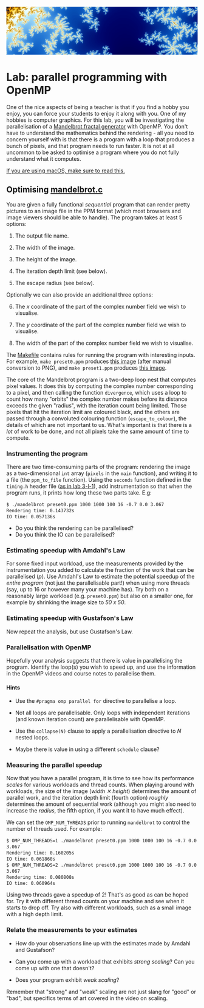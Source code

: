 ![header](header.png)

# Lab: parallel programming with OpenMP

One of the nice aspects of being a teacher is that if you find a hobby
you enjoy, you can force your students to enjoy it along with you.
One of my hobbies is computer graphics.  For this lab, you will be
investigating the parallelisation of a [Mandelbrot fractal
generator](https://en.wikipedia.org/wiki/Mandelbrot_set) with OpenMP.
You don't have to understand the mathematics behind the rendering -
all you need to concern yourself with is that there is a program with
a loop that produces a bunch of pixels, and that program needs to run
faster.  It is not at all uncommon to be asked to optimise a program
where you do not fully understand what it computes.

[If you are using macOS, make sure to read this.](macos-openmp.md)

## Optimising [mandelbrot.c](src/mandelbrot.c)

You are given a fully functional *sequential* program that can render
pretty pictures to an image file in the PPM format (which most
browsers and image viewers should be able to handle).  The program
takes at least 5 options:

1. The output file name.

2. The width of the image.

3. The height of the image.

4. The iteration depth limit (see below).

5. The escape radius (see below).

Optionally we can also provide an additional three options:

6. The *x* coordinate of the part of the complex number field we wish to
   visualise.

7. The *y* coordinate of the part of the complex number field we wish to
   visualise.

8. The width of the part of the complex number field we wish to
   visualise.

The [Makefile](src/Makefile) contains rules for running the program
with interesting inputs.  For example, `make preset0.ppm` produces
[this image](preset0.png) (after manual conversion to PNG), and `make
preset1.ppm` produces [this image](preset1.png).

The core of the Mandelbrot program is a two-deep loop nest that
computes pixel values.  It does this by computing the complex number
corresponding to a pixel, and then calling the function `divergence`,
which uses a loop to count how many "orbits" the complex number makes
before its distance exceeds the given "radius", with the iteration
count being limited.  Those pixels that hit the iteration limit are
coloured black, and the others are passed through a convoluted
colouring function (`escape_to_colour`), the details of which are not
important to us.  What's important is that there is a *lot* of work to
be done, and not all pixels take the same amount of time to compute.

### Instrumenting the program

There are two time-consuming parts of the program: rendering the image
as a two-dimensional `int` array (`pixels` in the `main` function),
and writing it to a file (the `ppm_to_file` function).  Using the
`seconds` function defined in the `timing.h` header file ([as in lab
3-l-1](https://github.com/diku-dk/hpps-e2020-pub/tree/master/material/3-l-1#benchmarking-a-function-call)),
add instrumentation so that when the program runs, it prints how long
these two parts take.  E.g:

```
$ ./mandelbrot preset0.ppm 1000 1000 100 16 -0.7 0.0 3.067
Rendering time: 0.143732s
IO time: 0.057136s
```

* Do you think the rendering can be parallelised?
* Do you think the IO can be parallelised?

### Estimating speedup with Amdahl's Law

For some fixed input workload, use the measurements provided by the
instrumentation you added to calculate the fraction of the work that
can be parallelised (*p*).  Use Amdahl's Law to estimate the potential
speedup of the *entire program* (not just the parallelisable part!)
when using more threads (say, up to 16 or however many your machine
has).  Try both on a reasonably large workload (e.g. `preset0.ppm`)
but also on a smaller one, for example by shrinking the image size to
*50 x 50*.

### Estimating speedup with Gustafson's Law

Now repeat the analysis, but use Gustafson's Law.

### Parallelisation with OpenMP

Hopefully your analysis suggests that there is value in parallelising
the program.  Identify the loop(s) you wish to speed up, and use the
information in the OpenMP videos and course notes to parallelise them.

#### Hints

* Use the `#pragma omp parallel for` directive to parallelise a loop.

* Not all loops are parallelisable.  Only loops with independent
  iterations (and known iteration count) are parallelisable with
  OpenMP.

* Use the `collapse(N)` clause to apply a parallelisation directive to
  *N* nested loops.

* Maybe there is value in using a different `schedule` clause?

### Measuring the parallel speedup

Now that you have a parallel program, it is time to see how its
performance *scales* for various workloads and thread counts.  When
playing around with workloads, the size of the image (*width ✕
height*) determines the amount of parallel work, and the iteration
depth limit (fourth option) *roughly* determines the amount of
sequential work (although you might also need to increase the
*radius*, the fifth option, if you want it to have much effect).

We can set the `OMP_NUM_THREADS` prior to running `mandelbrot` to
control the number of threads used.  For example:

```
$ OMP_NUM_THREADS=1 ./mandelbrot preset0.ppm 1000 1000 100 16 -0.7 0.0 3.067
Rendering time: 0.160205s
IO time: 0.061860s
$ OMP_NUM_THREADS=2 ./mandelbrot preset0.ppm 1000 1000 100 16 -0.7 0.0 3.067
Rendering time: 0.080808s
IO time: 0.060964s
```

Using two threads gave a speedup of 2!  That's as good as can be hoped
for.  Try it with different thread counts on your machine and see when
it starts to drop off.  Try also with different workloads, such as a
small image with a high depth limit.

### Relate the measurements to your estimates

* How do your observations line up with the estimates made by Amdahl
  and Gustafson?

* Can you come up with a workload that exhibits *strong scaling*?  Can
  you come up with one that doesn't?

* Does your program exhibit *weak scaling*?

Remember that "strong" and "weak" scaling are not just slang for
"good" or "bad", but specifics terms of art covered in the video on
scaling.
